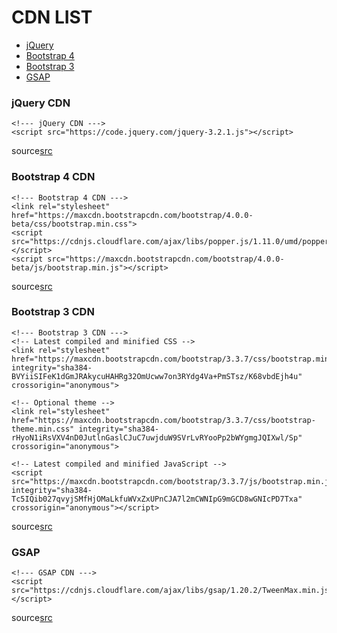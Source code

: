 CDN LIST
========
* [jQuery](#jquery)
* [Bootstrap 4](#bootstrap4)
* [Bootstrap 3](#bootstrap3)
* [GSAP](#gsap)

<h3 id="jquery">jQuery CDN</h3>

    <!--- jQuery CDN --->
    <script src="https://code.jquery.com/jquery-3.2.1.js"></script>

source[src]

[src]: https://code.jquery.com

<h3 id="bootstrap4">Bootstrap 4 CDN</h3>
    
    <!--- Bootstrap 4 CDN --->
    <link rel="stylesheet" href="https://maxcdn.bootstrapcdn.com/bootstrap/4.0.0-beta/css/bootstrap.min.css">
    <script src="https://cdnjs.cloudflare.com/ajax/libs/popper.js/1.11.0/umd/popper.min.js"></script>
    <script src="https://maxcdn.bootstrapcdn.com/bootstrap/4.0.0-beta/js/bootstrap.min.js"></script>

source[src]

[src]: https://getbootstrap.com/docs/4.0/getting-started/introduction/

<h3 id="bootstrap3">Bootstrap 3 CDN</h3>

    <!--- Bootstrap 3 CDN --->
    <!-- Latest compiled and minified CSS -->
    <link rel="stylesheet" href="https://maxcdn.bootstrapcdn.com/bootstrap/3.3.7/css/bootstrap.min.css" integrity="sha384-BVYiiSIFeK1dGmJRAkycuHAHRg32OmUcww7on3RYdg4Va+PmSTsz/K68vbdEjh4u" crossorigin="anonymous">
    
    <!-- Optional theme -->
    <link rel="stylesheet" href="https://maxcdn.bootstrapcdn.com/bootstrap/3.3.7/css/bootstrap-theme.min.css" integrity="sha384-rHyoN1iRsVXV4nD0JutlnGaslCJuC7uwjduW9SVrLvRYooPp2bWYgmgJQIXwl/Sp" crossorigin="anonymous">
    
    <!-- Latest compiled and minified JavaScript -->
    <script src="https://maxcdn.bootstrapcdn.com/bootstrap/3.3.7/js/bootstrap.min.js" integrity="sha384-Tc5IQib027qvyjSMfHjOMaLkfuWVxZxUPnCJA7l2mCWNIpG9mGCD8wGNIcPD7Txa" crossorigin="anonymous"></script>

source[src]

[src]: https://getbootstrap.com/docs/3.3/getting-started/

<h3 id="gsap">GSAP</h3>
    
    <!--- GSAP CDN --->
    <script src="https://cdnjs.cloudflare.com/ajax/libs/gsap/1.20.2/TweenMax.min.js"></script>

source[src]

[src]: https://greensock.com/
